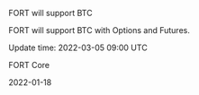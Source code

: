 FORT will support BTC

FORT will support BTC with Options and Futures.

Update time: 2022-03-05 09:00 UTC

FORT Core

2022-01-18
